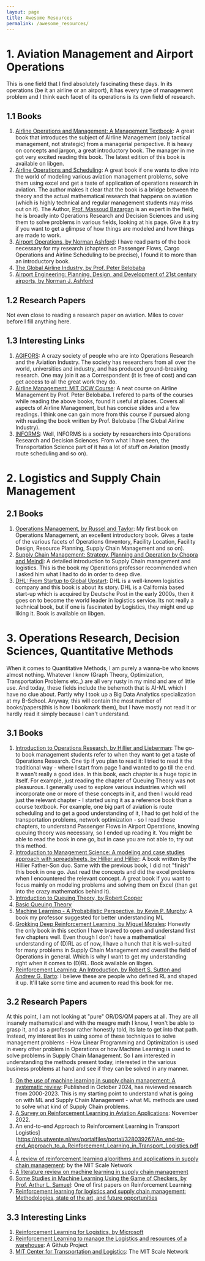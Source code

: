 ```yaml
---
layout: page
title: Awesome Resources
permalink: /awesome_resources/
---
```


# 1. Aviation Management and Airport Operations

This is one field that I find absolutely fascinating these days. In its operations (be it an airline or an airport), it has every type of management problem and I think each facet of its operations is its own field of research.

## 1.1 Books

1. [Airline Operations and Management: A Management Textbook](https://archive.org/details/airline-operations-and-management-a-management-textbook-pdfdrive_202105): A great book that introduces the subject of Airline Management (only tactical management, not strategic) from a managerial perspective. It is heavy on concepts and jargon, a great introductory book. The manager in me got very excited reading this book. The latest edition of this book is available on libgen.
2. [Airline Operations and Scheduling](https://ftp.idu.ac.id/wp-content/uploads/ebook/ip/BUKU%20SCHEDULING/Airline%20Operations%20and%20Scheduling.pdf): A great book if one wants to dive into the world of modeling various aviation management problems, solve them using excel and get a taste of application of operations research in aviation. The author makes it clear that the book is a bridge between the theory and the actual mathematical research that happens on aviation (which is highly technical and regular management students may miss out on it). The Author, [Prof. Massoud Bazargan](https://faculty.erau.edu/Massoud.Bazargan) is an expert in the field, he is broadly into Operations Research and Decision Sciences and using them to solve problems in various fields, looking at his page. Give it a try if you want to get a glimpse of how things are modeled and how things are made to work.
3. [Airport Operations, by Norman Ashford](http://repo.poltekbangsby.ac.id/id/eprint/581/1/Airport%20Operations,%203%20edition%20(%20PDFDrive%20).pdf): I have read parts of the book necessary for my research (chapters on Passenger Flows, Cargo Operations and Airline Scheduling to be precise), I found it to more than an introductory book.
4. [The Global Airline Industry, by Prof. Peter Belobaba](http://komaristaya.ru/stud/the.global.airline.industry.pdf)
5. [Airport Engineering: Planning, Design, and Development of 21st century airports, by Norman J. Ashford](http://books.ms/main/4917C01E21090B239567A7EC91348B4B)

## 1.2 Research Papers

Not even close to reading a research paper on aviation. Miles to cover before I fill anything here.

## 1.3 Interesting Links

1. [AGIFORS](https://agifors.org/): A crazy society of people who are into Operations Research and the Aviation Industry. The society has researchers from all over the world, universities and industry, and has produced ground-breaking research. One may join it as a Correspondent (it is free of cost) and can get access to all the great work they do.
2. [Airline Management: MIT OCW Course](https://ocw.mit.edu/courses/16-75j-airline-management-spring-2006/): A neat course on Airline Management by Prof. Peter Belobaba. I refered to parts of the courses while reading the above books, found it useful at places. Covers all aspects of Airline Management, but has concise slides and a few readings. I think one can gain more from this course if pursued along with reading the book written by Prof. Belobaba (The Global Airline Industry).
3. [INFORMS](https://www.informs.org/): Well, INFORMS is a society by researchers into Operations Research and Decision Sciences. From what I have seen, the Transportation Science part of it has a lot of stuff on Aviation (mostly route scheduling and so on).

# 2. Logistics and Supply Chain Management

## 2.1 Books

1. [Operations Management, by Russel and Taylor](http://jtelen.free.fr/0MARINE%20bouquins/%5BRoberta_S._Russell,_Bernard_W._Taylor%5D_Operations(Bookos.org).pdf): My first book on Operations Management, an excellent introductory book. Gives a taste of the various facets of Operations (Inventory, Facility Location, Facility Design, Resource Planning, Supply Chain Management and so on).
2. [Supply Chain Management: Strategy, Planning and Operation by Chopra and Meindl](https://www.researchgate.net/profile/Abdelkader-Bouaziz/post/Can_I_request_if_someone_can_help_me_with_pearson_instructor_manual_for_Supply_chain_management_strategy_planning_and_operation_2016/attachment/5f09e009ceab7c0001366546/AS%253A912140693143553%25401594482696611/download/Supply%2BChain%2BManagement%2BStrategy%252C%2BPlanning%252C%2Band%2BOperation.pdf): A detailed introduction to Supply Chain management and logistics. This is the book my Operations professor recommended when I asked him what I had to do in order to deep dive.
3. [DHL: From Startup to Global Upstart](https://www.amazon.de/-/en/DHL-Startup-Upstart-Po-Chung/dp/1501515926): DHL is a well-known logistics company and this book is about its story. DHL is a California based start-up which is acquired by Deutsche Post in the early 2000s, then it goes on to become the world leader in logistics service. Its not really a technical book, but if one is fascinated by Logistics, they might end up liking it. Book is available on libgen.

# 3. Operations Research, Decision Sciences, Quantitative Methods

When it comes to Quantitative Methods, I am purely a wanna-be who knows almost nothing. Whatever I know (Graph Theory, Optimization, Transportation Problems etc.,) are all very rusty in my mind and are of little use. And today, these fields include the behemoth that is AI-ML which I have no clue about. Partly why I took up a Big Data Analytics specialization at my B-School. Anyway, this will contain the most number of books/papers(this is how I bookmark them), but I have mostly not read it or hardly read it simply because I can't understand.

## 3.1 Books

1. [Introduction to Operations Research, by Hillier and Lieberman](https://archive.org/details/introduction-to-operations-research): The go-to book management students refer to when they want to get a taste of Operations Research. One tip if you plan to read it: I tried to read it the traditional way - where I start from page 1 and wanted to go till the end. It wasn't really a good idea. In this book, each chapter is a huge topic in itself. For example, just reading the chapter of Queuing Theory was not pleasurous. I generally used to explore various industries which will incorporate one or more of these concepts in it, and then I would read just the relevant chapter - I started using it as a reference book than a course textbook. For example, one big part of aviation is route scheduling and to get a good understanding of it, I had to get hold of the transportation problems, network optimization - so I read these chapters, to understand Passenger Flows in Airport Operations, knowing queuing theory was necessary, so I ended up reading it. You might be able to read the book in one go, but in case you are not able to, try out this method.
2. [Introduction to Management Science: A modeling and case studies approach with spreadsheets, by Hillier and Hillier](https://archive.org/details/isbn_9780070599680): A book written by the Hillier Father-Son duo. Same with the previous book, I did not "finish" this book in one go. Just read the concepts and did the excel problems when I encountered the relevant concept. A great book if you want to focus mainly on modeling problems and solving them on Excel (than get into the crazy mathematics behind it).
3. [Introduction to Queuing Theory, by Robert Cooper](https://www.cse.fau.edu/~bob/publications/IntroToQueueingTheory_Cooper.pdf)
4. [Basic Queuing Theory](https://yzr95924.github.io/pdf/book/Basic-Queueing-Theory.pdf)
5. [Machine Learning - A Probabilistic Perspective, by Kevin P. Murphy](https://raw.githubusercontent.com/kerasking/book-1/master/ML%20Machine%20Learning-A%20Probabilistic%20Perspective.pdf): A book my professor suggested for better understanding ML
6. [Grokking Deep Reinforcement Learning, by Miguel Morales](https://www.manning.com/books/grokking-deep-reinforcement-learning): Honestly the only book in this section I have braved to open and understand first few chapters well. Even though I don't have a mathematical understanding of (D)RL as of now, I have a hunch that it is well-suited for many problems in Supply Chain Management and overall the field of Operations in general. Which is why I want to get my understanding right when it comes to (D)RL. Book available on libgen.
7. [Reinforcement Learning: An Introduction, by Robert S. Sutton and Andrew G. Barto](https://web.stanford.edu/class/psych209/Readings/SuttonBartoIPRLBook2ndEd.pdf): I believe these are people who defined RL and shaped it up. It'll take some time and acumen to read this book for me.

## 3.2 Research Papers

At this point, I am not looking at "pure" OR/DS/QM papers at all. They are all insanely mathematical and with the meagre math I know, I won't be able to grasp it, and as a professor rather honestly told, its late to get into that path. Instead, my interest lies in using some of these techniques to solve management problems - How Linear Programming and Optimization is used in every other problem in Operations or how Machine Learning is used to solve problems in Supply Chain Management. So I am interested in understanding the methods present today, interested in the various business problems at hand and see if they can be solved in any manner.

1. [On the use of machine learning in supply chain management: A systematic review](https://academic.oup.com/imaman/article/36/1/21/7849817#496853006): Published in October 2024, has reviewed research from 2000-2023. This is my starting point to understand what is going on with ML and Supply Chain Management - what ML methods are used to solve what kind of Supply Chain problems.
2. [A Survey on Reinforcement Learning in Aviation Applications](https://arxiv.org/abs/2211.02147): November 2022.
4. An end-to-end Approach to Reinforcement Learning in Transport Logistics](https://ris.utwente.nl/ws/portalfiles/portal/328039267/An_end-to-end_Approach_to_a_Reinforcement_Learning_in_Transport_Logistics.pdf)
5. [A review of reinforcement learning algorithms and applications in supply chain management](https://www.tandfonline.com/doi/full/10.1080/00207543.2022.2140221): by the MIT Scale Network
6. [A literature review on machine learning in supply chain management](https://www.econstor.eu/bitstream/10419/209380/1/hicl-2019-27-413.pdf)
7. [Some Studies in Machine Learning Using the Game of Checkers, by Prof. Arthur L. Samuel](https://people.csail.mit.edu/brooks/idocs/Samuel.pdf): One of first papers on Reinforcement Learning
8. [Reinforcement learning for logistics and supply chain management: Methodologies, state of the art, and future opportunities](https://www.sciencedirect.com/science/article/abs/pii/S136655452200103X)

## 3.3 Interesting Links

1. [Reinforcement Learning for Logistics, by Microsoft](https://www.microsoft.com/en-us/research/project/reinforcement-learning-for-logistics/)
2. [Reinforcement Learning to manage the Logistics and resources of a warehouse](https://github.com/andresbecker/RL_for_logistics): A Github Project
3. [MIT Center for Transportation and Logistics](https://ctl.mit.edu/pub?keys=&field_publication_date_value%5Bmin%5D=&field_publication_date_value%5Bmax%5D=): The MIT Scale Network
